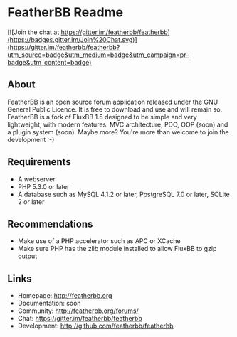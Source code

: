 # FeatherBB Readme

[![Join the chat at https://gitter.im/featherbb/featherbb](https://badges.gitter.im/Join%20Chat.svg)](https://gitter.im/featherbb/featherbb?utm_source=badge&utm_medium=badge&utm_campaign=pr-badge&utm_content=badge)

## About

FeatherBB is an open source forum application released under the GNU General Public
Licence. It is free to download and use and will remain so. FeatherBB is a fork of
FluxBB 1.5 designed to be simple and very lightweight, with modern features: MVC
architecture, PDO, OOP (soon) and a plugin system (soon). Maybe more? You're more
than welcome to join the development :-)

## Requirements

* A webserver
* PHP 5.3.0 or later
* A database such as MySQL 4.1.2 or later, PostgreSQL 7.0 or later, SQLite 2 or later

## Recommendations

* Make use of a PHP accelerator such as APC or XCache
* Make sure PHP has the zlib module installed to allow FluxBB to gzip output

## Links

* Homepage: http://featherbb.org
* Documentation: soon
* Community: http://featherbb.org/forums/
* Chat: https://gitter.im/featherbb/featherbb
* Development: http://github.com/featherbb/featherbb